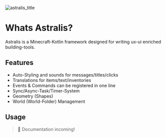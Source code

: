 ![astralis_title](https://github.com/user-attachments/assets/b3f75db7-9f9d-46e2-a991-c9683852b027)

# Whats Astralis?

Astralis is a Minecraft-Kotlin framework designed for writing ux-ui enriched building-tools.

## Features
 - Auto-Styling and sounds for messages/titles/clicks
 - Translations for items/text/inventories
 - Events & Commands can be registered in one line
 - Sync/Async-Task/Timer-System
 - Geometry (Shapes)
 - World (World-Folder) Management

## Usage

> 📝 Documentation incoming!

